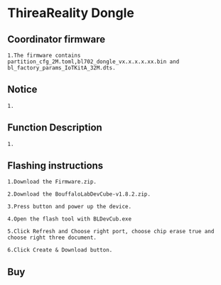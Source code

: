 # ThireaReality Dongle

## Coordinator firmware
    1.The firmware contains partition_cfg_2M.toml,bl702_dongle_vx.x.x.x.xx.bin and bl_factory_params_IoTKitA_32M.dts.
## Notice
    1. 

## Function Description
    1. 

## Flashing instructions
    1.Download the Firmware.zip.

    2.Download the BouffaloLabDevCube-v1.8.2.zip.
    
    3.Press button and power up the device.
    
    4.Open the flash tool with BLDevCub.exe
    
    5.Click Refresh and Choose right port, choose chip erase true and choose right three document.
    
    6.Click Create & Download button. 

## Buy